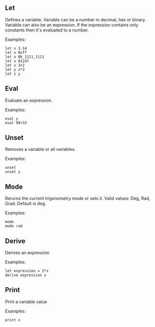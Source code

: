﻿## Let

Defines a variable. Variable can be a number in decimal, hex or binary. Variable can also be an expression. If the expression contains only constants then it's evaluated to a number.

Examples:

```
let x 3.14
let x 0xff
let x 0b_1111_1111
let x 01247
let x 3+2
let y x*2
let z y
```

## Eval

Evaluate an expression.

Examples:

```
eval y
eval 99+33
```

## Unset

Removes a variable or all variables.

Examples:

```
unset
unset y
```


## Mode

Rerurns the current trigonometry mode or sets it. Valid values: Deg, Rad, Grad. Default is deg.

Examples: 

```
mode
mode rad
```

## Derive

Derives an expression

Examples: 

```
let expression = 2*x
derive expression x
```

## Print

Print a variable value

Examples: 

```
print x
```
